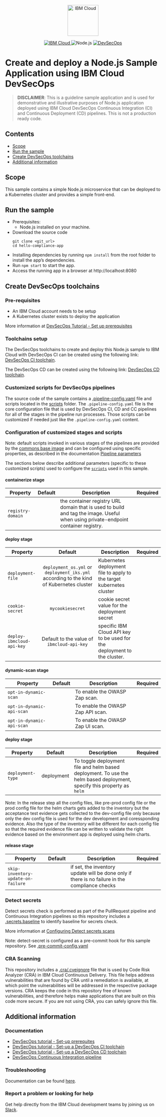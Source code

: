 <p align="center">
    <a href="https://cloud.ibm.com">
        <img src="https://cloud.ibm.com/media/docs/developer-appservice/resources/ibm-cloud.svg" height="100" alt="IBM Cloud">
    </a>
</p>

<p align="center">
    <a href="https://cloud.ibm.com">
        <img src="https://img.shields.io/badge/IBM%20Cloud-powered-blue.svg" alt="IBM Cloud">
    </a>
    <img src="https://img.shields.io/badge/platform-nodejs-lightgrey.svg?style=flat" alt="Node.js">
    <a href="https://cloud.ibm.com/docs/devsecops">
        <img src="https://img.shields.io/badge/DevSecOps-enabled-blue.svg?style=flat" alt="DevSecOps">
    </a>
</p>

# Create and deploy a Node.js Sample Application using IBM Cloud DevSecOps

> **DISCLAIMER**: This is a guideline sample application and is used for demonstrative and illustrative purposes of Node.js application deployed using IBM Cloud DevSecOps Continuous Integration (CI) and Continuous Deployment (CD) pipelines. This is not a production ready code.

## Contents
- [Scope](#scope)
- [Run the sample](#run-the-sample)
- [Create DevSecOps toolchains](#create-devsecops-toolchains)
- [Additional information](#additional-information)

## Scope
This sample contains a simple Node.js microservice that can be deployed to a Kubernetes cluster and provides a simple front-end.

## Run the sample
- Prerequisites:
  - Node.js installed on your machine.
- Download the source code
  ```
  git clone <git_url>
  cd hello-compliance-app
  ```
- Installing dependencies by running `npm install` from the root folder to install the app’s dependencies.
- Run `npm start` to start the app.
- Access the running app in a browser at http://localhost:8080

## Create DevSecOps toolchains

### Pre-requisites

- An IBM Cloud account needs to be setup
- A Kubernetes cluster exists to deploy the application

More information at [DevSecOps Tutorial - Set up prerequisites](https://cloud.ibm.com/docs/devsecops?topic=devsecops-tutorial-cd-devsecops)

### Toolchains setup

The DevSecOps toolchains to create and deploy this Node.js sample to IBM Cloud with DevSecOps CI can be created using the following link: [DevSecOps CI toolchain](https://cloud.ibm.com/devops/setup/deploy?repository=https%3A%2F%2Fus-south.git.cloud.ibm.com%2Fopen-toolchain%2Fcompliance-ci-toolchain&env_id=ibm:yp:us-south).

The DevSecOps CD can be created using the following link: [DevSecOps CD toolchain](https://cloud.ibm.com/devops/setup/deploy?repository=https%3A%2F%2Fus-south.git.cloud.ibm.com%2Fopen-toolchain%2Fcompliance-cd-toolchain&env_id=ibm:yp:us-south).

### Customized scripts for DevSecOps pipelines
The source code of the sample contains a [.pipeline-config.yaml](/.pipeline-config.yaml) file and scripts located in the [scripts](./scripts/) folder.
The `.pipeline-config.yaml` file is the core configuration file that is used by DevSecOps CI, CD and CC pipelines for all of the stages in the pipeline run processes.
Those scripts can be customized if needed just like the `.pipeline-config.yaml` content.

### Configuration of customized stages and scripts
Note: default scripts invoked in various stages of the pipelines are provided by the [commons base image](https://us-south.git.cloud.ibm.com/open-toolchain/compliance-commons) and can be configured using specific properties, as described in the documentation [Pipeline parameters](https://cloud.ibm.com/docs/devsecops?topic=devsecops-cd-devsecops-pipeline-parm)

The sections below describe additional parameters (specific to these customized scripts) used to configure the [`scripts`](./scripts/) used in this sample.

#### containerize stage
| Property | Default | Description | Required |
| -------- | :-----: | ----------- | :------: |
| `registry-domain` | | the container registry URL domain that is used to build and tag the image. Useful when using private-endpoint container registry. | |

#### deploy stage
| Property | Default | Description | Required |
| -------- | :-----: | ----------- | :------: |
| `deployment-file` | `deployment_os.yml` or `deployment_iks.yml` according to the kind of Kubernetes cluster | Kubernetes deployment file to apply to the target kubernetes cluster | |
| `cookie-secret` | `mycookiesecret` | cookie secret value for the deployment secret | |
| `deploy-ibmcloud-api-key` | Default to the value of `ibmcloud-api-key` | specific IBM Cloud API key to be used for the deployment to the cluster. | |

#### dynamic-scan stage
| Property | Default | Description | Required |
| -------- | :-----: | ----------- | :------: |
| `opt-in-dynamic-scan` | | To enable the OWASP Zap scan. | |
| `opt-in-dynamic-api-scan` | | To enable the OWASP Zap API scan. | |
| `opt-in-dynamic-api-scan` | | To enable the OWASP Zap UI scan. | |

#### deploy stage
| Property | Default | Description | Required |
| -------- | :-----: | ----------- | :------: |
| `deployment-type` | deployment | To toggle deployment file and helm based deployment. To use the helm based deployment, specify this property as `helm`| |

Note: In the release step all the config files, like pre-prod config file or the prod config file for the helm charts gets added to the inventory but the acceptance test evidence gets collected to the dev-config file only because only the dev config file is used for the dev development and coressponding evidence. Also the type of the inventory will be different for each config file so that the required evidence file can be written to validate the right evidence based on the environment app is deployed using helm charts. 


#### release stage
| Property | Default | Description | Required |
| -------- | :-----: | ----------- | :------: |
| `skip-inventory-update-on-failure` | | if set, the inventory update will be done only if there is no failure in the compliance checks | |

### Detect secrets

Detect secrets check is performed as part of the PullRequest pipeline and Continuous Integration pipelines so this repository includes a [.secrets.baseline](.secrets.baseline) to identify baseline for secrets check.

More information at [Configuring Detect secrets scans](https://cloud.ibm.com/docs/devsecops?topic=devsecops-cd-devsecops-detect-secrets-scans)

Note: detect-secret is configured as a pre-commit hook for this sample repository. See [.pre-commit-config.yaml](.pre-commit-config.yaml)

### CRA Scanning

This repository includes a [.cra/.cveignore](.cra/.cveignore) file that is used by Code Risk Analyzer (CRA) in IBM Cloud Continuous Delivery. This file helps address vulnerabilities that are found by CRA until a remediation is available, at which point the vulnerabilities will be addressed in the respective package versions. CRA keeps the code in this repository free of known vulnerabilities, and therefore helps make applications that are built on this code more secure. If you are not using CRA, you can safely ignore this file.

## Additional information

### Documentation
- [DevSecOps tutorial - Set-up prerequites](https://cloud.ibm.com/docs/devsecops?topic=devsecops-tutorial-cd-devsecops)
- [DevSecOps tutorial - Set-up a DevSecOps CI toolchain](https://cloud.ibm.com/docs/devsecops?topic=devsecops-tutorial-ci-toolchain)
- [DevSecOps tutorial - Set-up a DevSecOps CD toolchain](https://cloud.ibm.com/docs/devsecops?topic=devsecops-tutorial-cd-toolchain)
- [DevSecOps Continuous Integration pipeline](https://cloud.ibm.com/docs/devsecops?topic=devsecops-cd-devsecops-ci-pipeline)

### Troubleshooting
Documentation can be found [here](https://cloud.ibm.com/docs/ContinuousDelivery?topic=ContinuousDelivery-troubleshoot-devsecops).

### Report a problem or looking for help
Get help directly from the IBM Cloud development teams by joining us on [Slack](https://join.slack.com/t/ibm-devops-services/shared_invite/zt-1znyhz8ld-5Gdy~biKLe233Chrvgdzxw).
